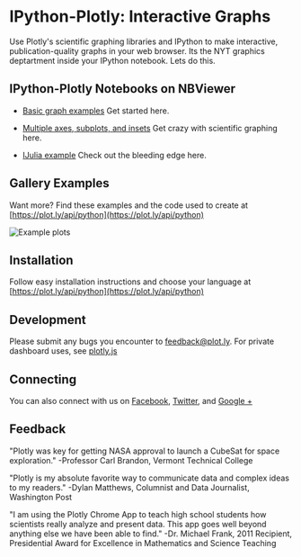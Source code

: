 IPython-Plotly: Interactive Graphs
======

Use Plotly's scientific graphing libraries and IPython to make interactive, publication-quality graphs
in your web browser. Its the NYT graphics deptartment inside your IPython notebook. Lets do this.

IPython-Plotly Notebooks on NBViewer
-----------------------------

- [Basic graph examples](http://nbviewer.ipython.org/7576511) Get started here.

- [Multiple axes, subplots, and insets](http://nbviewer.ipython.org/7628933) Get crazy with scientific graphing here.
 
- [IJulia example](http://nbviewer.ipython.org/7551139) Check out the bleeding edge here.


Gallery Examples
-------------

Want more? Find these examples and the code used to create at [https://plot.ly/api/python](https://plot.ly/api/python)


  ![](https://f.cloud.github.com/assets/5034604/1587845/c6098d92-5242-11e3-816e-10d96a545efa.png "Example plots")

Installation
------------

Follow easy installation instructions and choose your language at [https://plot.ly/api/python](https://plot.ly/api/python)

Development
-----------

Please submit any bugs you encounter to feedback@plot.ly. For private dashboard uses, see [plotly.js](https://plot.ly/developers)

Connecting
-----------

You can also connect with us on [Facebook](facebook.com/plotly), [Twitter](https://twitter.com/plotlygraphs), and [Google +](https://plus.google.com/+PlotLy)

Feedback
----------------------

"Plotly was key for getting NASA approval to launch a CubeSat for space exploration." 
-Professor Carl Brandon, Vermont Technical College

"Plotly is my absolute favorite way to communicate data and complex ideas to my readers." 
-Dylan Matthews, Columnist and Data Journalist, Washington Post

"I am using the Plotly Chrome App to teach high school students how scientists really analyze and present data. This app goes well beyond anything else we have been able to find."
-Dr. Michael Frank, 2011 Recipient, Presidential Award for Excellence in Mathematics and Science Teaching
